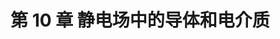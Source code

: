 # 第 10 章 静电场中的导体和电介质

<object data="第 10 章 静电场中的导体和电介质.pdf" type="application/pdf" width="150%" height="800">
    <embed src="第 10 章 静电场中的导体和电介质.pdf" type="application/pdf" />
</object>
